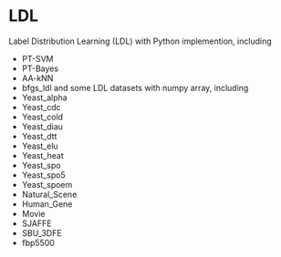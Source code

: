 # LDL

Label Distribution Learning (LDL) with Python implemention, including
- PT-SVM
- PT-Bayes
- AA-kNN
- bfgs_ldl
and some LDL datasets with numpy array, including
- Yeast_alpha
- Yeast_cdc
- Yeast_cold
- Yeast_diau
- Yeast_dtt
- Yeast_elu
- Yeast_heat
- Yeast_spo
- Yeast_spo5
- Yeast_spoem
- Natural_Scene
- Human_Gene
- Movie
- SJAFFE
- SBU_3DFE
- fbp5500
